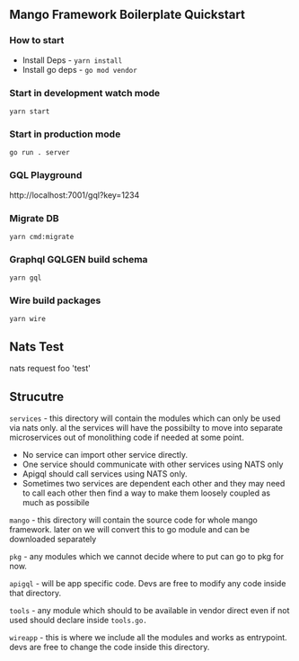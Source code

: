 ## Mango Framework Boilerplate Quickstart

### How to start
* Install Deps - `yarn install`
* Install go deps - `go mod vendor`

### Start in development watch mode
```
yarn start
```

### Start in production mode
```
go run . server
```

### GQL Playground
http://localhost:7001/gql?key=1234

### Migrate DB
```
yarn cmd:migrate
```

### Graphql GQLGEN build schema
```
yarn gql
```

### Wire build packages
```
yarn wire
```


## Nats Test
nats request foo 'test'


## Strucutre
`services` - this directory will contain the modules which can only be used via nats only. al the services will have the possibilty to move into separate microservices out of monolithing code if needed at some point.
* No service can import other service directly.
* One service should communicate with other services using NATS only
* Apigql should call services using NATS only.
* Sometimes two services are dependent each other and they may need to call each other then find a way to make them loosely coupled as much as possibile

`mango` - this directory will contain the source code for whole mango framework. later on we will convert this to go module and can be downloaded separately

`pkg` - any modules which we cannot decide where to put can go to pkg for now. 

`apigql` - will be app specific code. Devs are free to modify any code inside that directory.

`tools` - any module which should to be available in vendor direct even if not used should declare inside `tools.go.`

`wireapp` - this is where we include all the modules and works as entrypoint. devs are free to change the code inside this directory.
